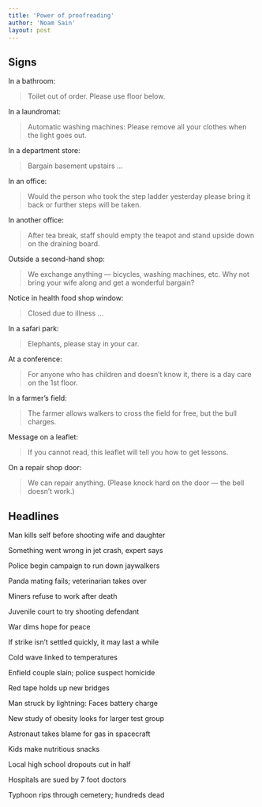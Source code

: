```yaml
---
title: 'Power of proofreading'
author: 'Noam Sain'
layout: post
---
```


## Signs

In a bathroom:

> Toilet out of order. Please use floor below.

In a laundromat:

> Automatic washing machines: Please remove all your clothes when the light goes out.

In a department store:

> Bargain basement upstairs …

In an office:

> Would the person who took the step ladder yesterday please bring it back or further steps will be taken.

In another office:

> After tea break, staff should empty the teapot and stand upside down on the draining board.

Outside a second-hand shop:

> We exchange anything — bicycles, washing machines, etc. Why not bring your wife along and get a wonderful bargain?

Notice in health food shop window:

> Closed due to illness …

In a safari park:

> Elephants, please stay in your car.

At a conference:

> For anyone who has children and doesn’t know it, there is a day care on the 1st floor.

In a farmer’s field:

> The farmer allows walkers to cross the field for free, but the bull charges.

Message on a leaflet:

> If you cannot read, this leaflet will tell you how to get lessons.

On a repair shop door:

> We can repair anything. (Please knock hard on the door — the bell doesn’t work.)

## Headlines

Man kills self before shooting wife and daughter

Something went wrong in jet crash, expert says

Police begin campaign to run down jaywalkers

Panda mating fails; veterinarian takes over

Miners refuse to work after death

Juvenile court to try shooting defendant

War dims hope for peace

If strike isn’t settled quickly, it may last a while

Cold wave linked to temperatures

Enfield couple slain; police suspect homicide

Red tape holds up new bridges

Man struck by lightning: Faces battery charge

New study of obesity looks for larger test group

Astronaut takes blame for gas in spacecraft

Kids make nutritious snacks

Local high school dropouts cut in half

Hospitals are sued by 7 foot doctors

Typhoon rips through cemetery; hundreds dead
